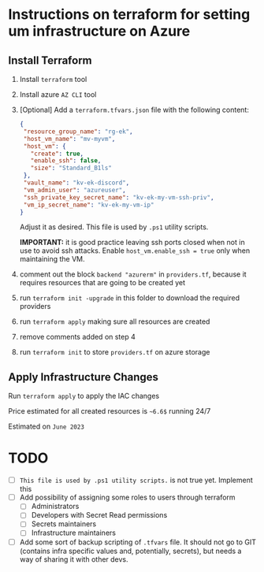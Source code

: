 # Instructions on terraform for setting um infrastructure on Azure

## Install Terraform

1. Install `terraform` tool
2. Install azure `AZ CLI` tool
3. [Optional] Add a `terraform.tfvars.json` file with the following content:

    ```json
    {
     "resource_group_name": "rg-ek",
     "host_vm_name": "mv-myvm",
     "host_vm": {
       "create": true,
       "enable_ssh": false,
       "size": "Standard_B1ls"
     },
     "vault_name": "kv-ek-discord",
     "vm_admin_user": "azureuser",
     "ssh_private_key_secret_name": "kv-ek-my-vm-ssh-priv",
     "vm_ip_secret_name": "kv-ek-my-vm-ip"
    }
    ```
       
    Adjust it as desired. This file is used by `.ps1` utility scripts.

    **IMPORTANT:** it is good practice leaving ssh ports closed when not in use to avoid ssh attacks.
    Enable `host_vm.enable_ssh = true` only when maintaining the VM.


4. comment out the block `backend "azurerm"` in `providers.tf`, because it requires resources that are going to be created yet
5. run `terraform init -upgrade` in this folder to download the required providers
6. run `terraform apply` making sure all resources are created
7. remove comments added on step 4
8. run `terraform init` to store `providers.tf` on azure storage

## Apply Infrastructure Changes

Run `terraform apply` to apply the IAC changes

Price estimated for all created resources is `~6.6$` running 24/7

Estimated on `June 2023`

# TODO
- [ ] `This file is used by .ps1 utility scripts.` is not true yet. Implement this
- [ ] Add possibility of assigning some roles to users through terraform
    - [ ] Administrators
    - [ ] Developers with Secret Read permissions
    - [ ] Secrets maintainers
    - [ ] Infrastructure maintainers
- [ ] Add some sort of backup scripting of `.tfvars` file. It should not go to GIT (contains infra specific values and, 
potentially, secrets), but needs a way of sharing it with other devs.